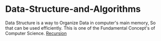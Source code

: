 # Data-Structure-and-Algorithms
Data Structure is a way to Organize Data in computer's main memory, So that can be used efficiently. This is one of the Fundamental Concept's of Computer Science.
[Recursion](https://github.com/devarshitrivedi01/Data-Structure-and-Algorithms/tree/main/Recursion)
